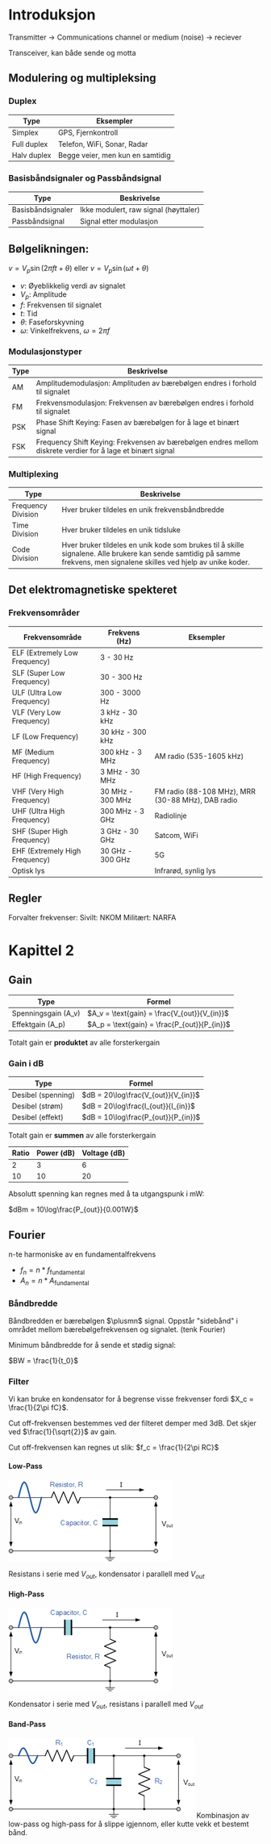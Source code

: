 # Introduksjon 

Transmitter -> Communications channel or medium (noise) -> reciever

Transceiver, kan både sende og motta

## Modulering og multipleksing

### Duplex

| Type        | Eksempler                   |
|-------------|-----------------------------|
| Simplex     | GPS, Fjernkontroll          |
| Full duplex | Telefon, WiFi, Sonar, Radar |
| Halv duplex | Begge veier, men kun en samtidig |

### Basisbåndsignaler og Passbåndsignal

| Type            | Beskrivelse                  |
|-----------------|------------------------------|
| Basisbåndsignaler | Ikke modulert, raw signal (høyttaler) |
| Passbåndsignal    | Signal etter modulasjon     |

## Bølgelikningen:

$v = V_p \sin(2\pi ft + \theta)$ eller $v = V_p \sin(\omega t + \theta)$
- $v$: Øyeblikkelig verdi av signalet
- $V_p$: Amplitude
- $f$: Frekvensen til signalet
- $t$: Tid
- $\theta$: Faseforskyvning
- $\omega$: Vinkelfrekvens, $\omega = 2\pi f$

### Modulasjonstyper

| Type  | Beskrivelse                                                                                                 |
|-------|----------------------------------------------------------------------------------------------------------------------|
| AM    | Amplitudemodulasjon: Amplituden av bærebølgen endres i forhold til signalet                                 |
| FM    | Frekvensmodulasjon: Frekvensen av bærebølgen endres i forhold til signalet                                  |
| PSK   | Phase Shift Keying: Fasen av bærebølgen for å lage et binært signal                                         |
| FSK   | Frequency Shift Keying: Frekvensen av bærebølgen endres mellom diskrete verdier for å lage et binært signal |

### Multiplexing

| Type                  | Beskrivelse                                                                 |
|-----------------------|-----------------------------------------------------------------------------|
| Frequency Division    | Hver bruker tildeles en unik frekvensbåndbredde                             |
| Time Division         | Hver bruker tildeles en unik tidsluke                                       |
| Code Division         | Hver bruker tildeles en unik kode som brukes til å skille signalene. Alle brukere kan sende samtidig på samme frekvens, men signalene skilles ved hjelp av unike koder. |

## Det elektromagnetiske spekteret

### Frekvensområder

| Frekvensområde | Frekvens (Hz)          | Eksempler                               |
|----------------|------------------------|-----------------------------------------|
| ELF (Extremely Low Frequency) | 3 - 30 Hz           |                             |
| SLF (Super Low Frequency)     | 30 - 300 Hz         |                             |
| ULF (Ultra Low Frequency)     | 300 - 3000 Hz       |                             |
| VLF (Very Low Frequency)      | 3 kHz - 30 kHz      |                             |
| LF (Low Frequency)            | 30 kHz - 300 kHz    |                             |
| MF (Medium Frequency)         | 300 kHz - 3 MHz     | AM radio (535-1605 kHz)      |
| HF (High Frequency)           | 3 MHz - 30 MHz      |                             |
| VHF (Very High Frequency)     | 30 MHz - 300 MHz    | FM radio (88-108 MHz), MRR (30-88 MHz), DAB radio |
| UHF (Ultra High Frequency)    | 300 MHz - 3 GHz     | Radiolinje                  |
| SHF (Super High Frequency)    | 3 GHz - 30 GHz      | Satcom, WiFi                |
| EHF (Extremely High Frequency)| 30 GHz - 300 GHz    | 5G                          |
| Optisk lys                    |                     | Infrarød, synlig lys        |

## Regler

Forvalter frekvenser:
Sivilt: NKOM
Militært: NARFA


# Kapittel 2

## Gain

| Type       | Formel                                                |
|------------|-------------------------------------------------------|
| Spenningsgain (A_v) | $A_v = \text{gain} = \frac{V_{out}}{V_{in}}$ |
| Effektgain (A_p)    | $A_p = \text{gain} = \frac{P_{out}}{P_{in}}$ |

Totalt gain er **produktet** av alle forsterkergain

### Gain i dB

| Type              | Formel                                      |
|-------------------|---------------------------------------------|
| Desibel (spenning)| $dB = 20\log\frac{V_{out}}{V_{in}}$         |
| Desibel (strøm)   | $dB = 20\log\frac{I_{out}}{I_{in}}$         |
| Desibel (effekt)  | $dB = 10\log\frac{P_{out}}{P_{in}}$         |

Totalt gain er **summen** av alle forsterkergain


| Ratio | Power (dB) | Voltage (dB) |
|-------|------------|--------------|
| 2     | 3          | 6            |
| 10    | 10         | 20           |


Absolutt spenning kan regnes med å ta utgangspunk i mW:

$dBm = 10\log\frac{P_{out}}{0.001W}$

## Fourier

n-te harmoniske av en fundamentalfrekvens

-  $f_n = n*f_\text{fundamental}$
-  $A_n = n*A_\text{fundamental}$

### Båndbredde

Båndbredden er bærebølgen $\plusmn$ signal. Oppstår "sidebånd" i området mellom bærebølgefrekvensen og signalet. (tenk Fourier)

Minimum båndbredde for å sende et stødig signal:

$BW = \frac{1}{t_0}$

### Filter

Vi kan bruke en kondensator for å begrense visse frekvenser fordi $X_c = \frac{1}{2\pi fC}$.

Cut off-frekvensen bestemmes ved der filteret demper med 3dB. Det skjer ved $\frac{1}{\sqrt{2}}$ av gain.

Cut off-frekvensen kan regnes ut slik: $f_c = \frac{1}{2\pi RC}$


#### Low-Pass
![lowpass circuit](images/image.png)

Resistans i serie med $V_{out}$, kondensator i parallell med $V_{out}$


#### High-Pass
![highpass circuit](images/image-1.png)

Kondensator i serie med $V_{out}$, resistans i parallell med $V_{out}$

#### Band-Pass
![alt text](images/image-2.png)
Kombinasjon av low-pass og high-pass for å slippe igjennom, eller kutte vekk et bestemt bånd.
